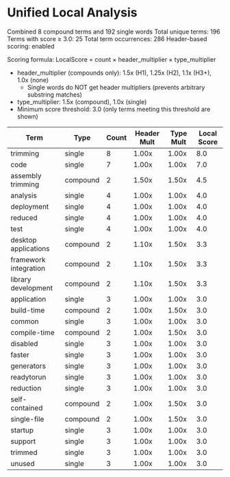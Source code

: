 # Unified Local Analysis

Combined 8 compound terms and 192 single words
Total unique terms: 196
Terms with score ≥ 3.0: 25
Total term occurrences: 286
Header-based scoring: enabled

Scoring formula: LocalScore = count × header_multiplier × type_multiplier
- header_multiplier (compounds only): 1.5x (H1), 1.25x (H2), 1.1x (H3+), 1.0x (none)
  - Single words do NOT get header multipliers (prevents arbitrary substring matches)
- type_multiplier: 1.5x (compound), 1.0x (single)
- Minimum score threshold: 3.0 (only terms meeting this threshold are shown)

| Term | Type | Count | Header Mult | Type Mult | Local Score |
|------|------|-------|-------------|-----------|-------------|
| trimming | single | 8 | 1.00x | 1.00x | 8.0 |
| code | single | 7 | 1.00x | 1.00x | 7.0 |
| assembly trimming | compound | 2 | 1.50x | 1.50x | 4.5 |
| analysis | single | 4 | 1.00x | 1.00x | 4.0 |
| deployment | single | 4 | 1.00x | 1.00x | 4.0 |
| reduced | single | 4 | 1.00x | 1.00x | 4.0 |
| test | single | 4 | 1.00x | 1.00x | 4.0 |
| desktop applications | compound | 2 | 1.10x | 1.50x | 3.3 |
| framework integration | compound | 2 | 1.10x | 1.50x | 3.3 |
| library development | compound | 2 | 1.10x | 1.50x | 3.3 |
| application | single | 3 | 1.00x | 1.00x | 3.0 |
| build-time | compound | 2 | 1.00x | 1.50x | 3.0 |
| common | single | 3 | 1.00x | 1.00x | 3.0 |
| compile-time | compound | 2 | 1.00x | 1.50x | 3.0 |
| disabled | single | 3 | 1.00x | 1.00x | 3.0 |
| faster | single | 3 | 1.00x | 1.00x | 3.0 |
| generators | single | 3 | 1.00x | 1.00x | 3.0 |
| readytorun | single | 3 | 1.00x | 1.00x | 3.0 |
| reduction | single | 3 | 1.00x | 1.00x | 3.0 |
| self-contained | compound | 2 | 1.00x | 1.50x | 3.0 |
| single-file | compound | 2 | 1.00x | 1.50x | 3.0 |
| startup | single | 3 | 1.00x | 1.00x | 3.0 |
| support | single | 3 | 1.00x | 1.00x | 3.0 |
| trimmed | single | 3 | 1.00x | 1.00x | 3.0 |
| unused | single | 3 | 1.00x | 1.00x | 3.0 |
